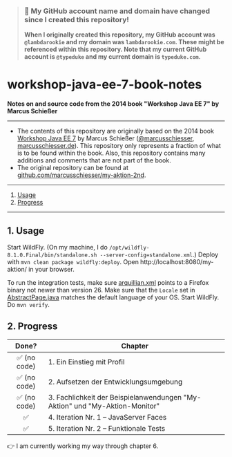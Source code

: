 > ### 🚨 My GitHub account name and domain have changed since I created this repository!
> **When I originally created this repository, my GitHub account was `@lambdarookie` and my domain was `lambdarookie.com`.
> These might be referenced within this repository.
> Note that my current GitHub account is `@typeduke` and my current domain is `typeduke.com`.**

# workshop-java-ee-7-book-notes

**Notes on and source code from the 2014 book "Workshop Java EE 7" by Marcus Schießer**

---

* The contents of this repository are originally based on the 2014 book [Workshop Java EE 7](https://www.dpunkt.de/buecher/4861/workshop-java-ee-7.html) by Marcus Schießer ([@marcusschiesser](https://github.com/marcusschiesser/), [marcusschiesser.de](http://marcusschiesser.de)).
  This repository only represents a fraction of what is to be found within the book.
  Also, this repository contains many additions and comments that are not part of the book.
* The original repository can be found at [github.com/marcusschiesser/my-aktion-2nd](https://github.com/marcusschiesser/my-aktion-2nd).

---

1. [Usage](#1-usage)
2. [Progress](#2-progress)

---

## 1. Usage

Start WildFly.
(On my machine, I do `/opt/wildfly-8.1.0.Final/bin/standalone.sh --server-config=standalone.xml`.)
Deploy with `mvn clean package wildfly:deploy`.
Open http://localhost:8080/my-aktion/ in your browser.

To run the integration tests, make sure [arquillian.xml](src/test/resources/arquillian.xml) points to a Firefox binary not newer than version 26.
Make sure that the `Locale` set in [AbstractPage.java](src/test/java/com/lambdarookie/myaktion/test/pages/AbstractPage.java) matches the default language of your OS.
Start WildFly.
Do `mvn verify`.

## 2. Progress

|  Done?                        | Chapter                                                                      |
|:-----------------------------:|------------------------------------------------------------------------------|
| :white_check_mark: (no code) |  1. Ein Einstieg mit Profil                                                  |
| :white_check_mark: (no code) |  2. Aufsetzen der Entwicklungsumgebung                                       |
| :white_check_mark: (no code) |  3. Fachlichkeit der Beispielanwendungen "My-Aktion" und "My-Aktion-Monitor" |
| :white_check_mark:           |  4. Iteration Nr. 1 – JavaServer Faces                                       |
| :white_check_mark:           |  5. Iteration Nr. 2 – Funktionale Tests                                      |

:point_right: I am currently working my way through chapter 6.
